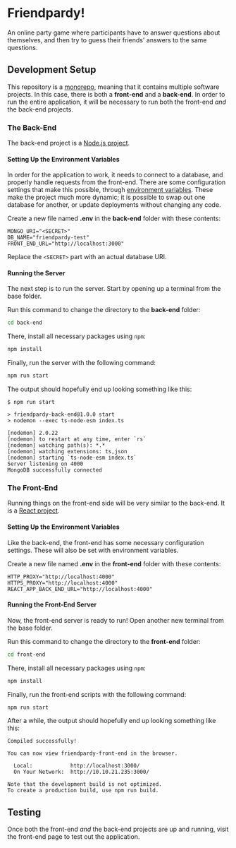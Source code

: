 # Friendpardy!
An online party game where participants have to answer questions about themselves, and then try to guess their friends' answers to the same questions.

## Development Setup
This repository is a [monorepo](https://en.wikipedia.org/wiki/Monorepo), meaning that it contains multiple software projects. In this case, there is both a **front-end** and a **back-end**. In order to run the entire application, it will be necessary to run both the front-end _and_ the back-end projects.

### The Back-End
The back-end project is a [Node.js project](https://nodejs.org/en/about).

#### Setting Up the Environment Variables
In order for the application to work, it needs to connect to a database, and properly handle requests from the front-end. There are some configuration settings that make this possible, through [environment variables](https://en.wikipedia.org/wiki/Environment_variable). These make the project much more dynamic; it is possible to swap out one database for another, or update deployments without changing any code.

Create a new file named **.env** in the **back-end** folder with these contents:

```
MONGO_URI="<SECRET>"
DB_NAME="friendpardy-test"
FRONT_END_URL="http://localhost:3000"
```

Replace the `<SECRET>` part with an actual database URI. 

#### Running the Server
The next step is to run the server. Start by opening up a terminal from the base folder.

Run this command to change the directory to the **back-end** folder:

```sh
cd back-end
```

There, install all necessary packages using `npm`:

```sh
npm install
```

Finally, run the server with the following command:

```sh
npm run start
```

The output should hopefully end up looking something like this:

```
$ npm run start

> friendpardy-back-end@1.0.0 start
> nodemon --exec ts-node-esm index.ts

[nodemon] 2.0.22
[nodemon] to restart at any time, enter `rs`
[nodemon] watching path(s): *.*
[nodemon] watching extensions: ts,json
[nodemon] starting `ts-node-esm index.ts`
Server listening on 4000
MongoDB successfully connected
```

### The Front-End
Running things on the front-end side will be very similar to the back-end. It is a [React project](https://react.dev/).

#### Setting Up the Environment Variables
Like the back-end, the front-end has some necessary configuration settings. These will also be set with environment variables.

Create a new file named **.env** in the **front-end** folder with these contents:

```
HTTP_PROXY="http://localhost:4000"
HTTPS_PROXY="http://localhost:4000"
REACT_APP_BACK_END_URL="http://localhost:4000"
```

#### Running the Front-End Server
Now, the front-end server is ready to run! Open another new terminal from the base folder.

Run this command to change the directory to the **front-end** folder:

```sh
cd front-end
```

There, install all necessary packages using `npm`:

```sh
npm install
```

Finally, run the front-end scripts with the following command:

```sh
npm run start
```

After a while, the output should hopefully end up looking something like this:

```
Compiled successfully!

You can now view friendpardy-front-end in the browser.

  Local:            http://localhost:3000/
  On Your Network:  http://10.10.21.235:3000/

Note that the development build is not optimized.
To create a production build, use npm run build.
```

## Testing
Once both the front-end _and_ the back-end projects are up and running, visit the front-end page to test out the application.
